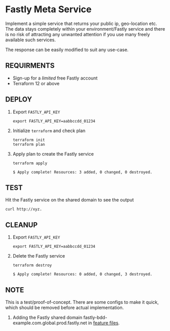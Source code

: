 # **Fastly Meta Service**

Implement a simple service that returns your public ip, geo-location etc. The data stays completely within your environment/Fastly service and there is no risk of attracting any unwanted attention if you use many freely available such services.

The response can be easily modified to suit any use-case.


## **REQUIRMENTS**

* Sign-up for a *limited* free Fastly account
* Terraform 12 or above

## **DEPLOY**

1. Export `FASTLY_API_KEY`
   ```
   export FASTLY_API_KEY=aabbccdd_01234
   ````

1. Initialize `terraform` and check plan
   ```
   terraform init
   terraform plan
   ````

1. Apply plan to create the Fastly service
   ```
   terraform apply

   $ Apply complete! Resources: 3 added, 0 changed, 0 destroyed.
   ````

## **TEST**

Hit the Fastly service on the shared domain to see the output

```
curl http://xyz.

```

## **CLEANUP**

1. Export `FASTLY_API_KEY`
   ```
   export FASTLY_API_KEY=aabbccdd_01234
   ````

2. Delete the Fastly service
   ```
   terraform destroy

   $ Apply complete! Resources: 0 added, 0 changed, 3 destroyed.
   ````



## **NOTE** ##
This is a test/proof-of-concept. There are some configs to make it quick, which should be removed before actual implementation.

1. Adding the Fastly shared domain fastly-bdd-example.com.global.prod.fastly.net in [feature files](tests/featues).


